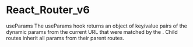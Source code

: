 # React_Router_v6

useParams
The useParams hook returns an object of key/value pairs of the dynamic params from the current URL that were matched by the <Route path>. Child routes inherit all params from their parent routes.